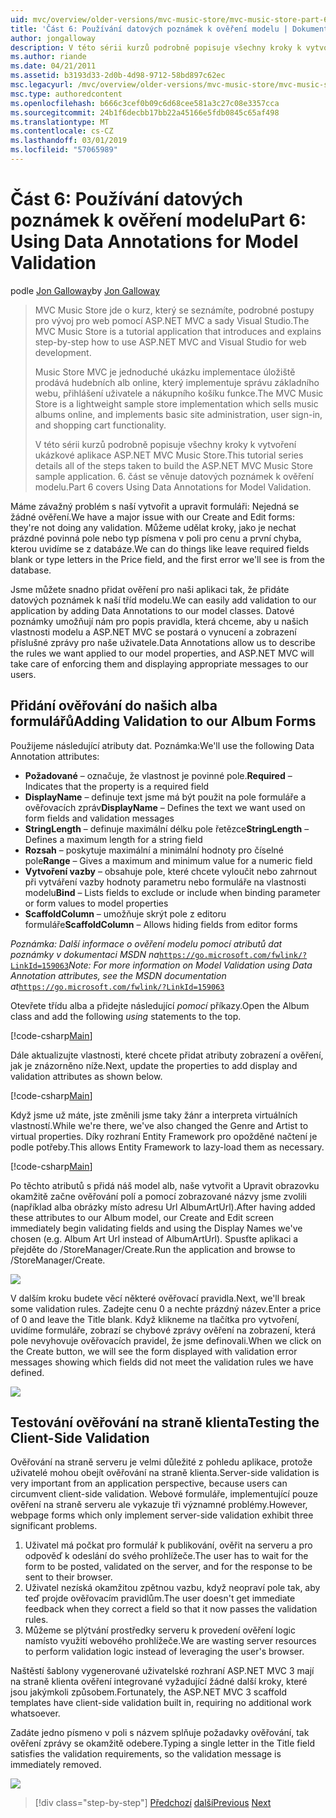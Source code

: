 ```yaml
---
uid: mvc/overview/older-versions/mvc-music-store/mvc-music-store-part-6
title: 'Část 6: Používání datových poznámek k ověření modelu | Dokumentace Microsoftu'
author: jongalloway
description: V této sérii kurzů podrobně popisuje všechny kroky k vytvoření ukázkové aplikace ASP.NET MVC Music Store. 6. část se věnuje anotacemi dat pro Model V...
ms.author: riande
ms.date: 04/21/2011
ms.assetid: b3193d33-2d0b-4d98-9712-58bd897c62ec
msc.legacyurl: /mvc/overview/older-versions/mvc-music-store/mvc-music-store-part-6
msc.type: authoredcontent
ms.openlocfilehash: b666c3cef0b09c6d68cee581a3c27c08e3357cca
ms.sourcegitcommit: 24b1f6decbb17bb22a45166e5fdb0845c65af498
ms.translationtype: MT
ms.contentlocale: cs-CZ
ms.lasthandoff: 03/01/2019
ms.locfileid: "57065989"
---
```

<a name="part-6-using-data-annotations-for-model-validation"></a><span data-ttu-id="864dd-104">Část 6: Používání datových poznámek k ověření modelu</span><span class="sxs-lookup"><span data-stu-id="864dd-104">Part 6: Using Data Annotations for Model Validation</span></span>
====================
<span data-ttu-id="864dd-105">podle [Jon Galloway](https://github.com/jongalloway)</span><span class="sxs-lookup"><span data-stu-id="864dd-105">by [Jon Galloway](https://github.com/jongalloway)</span></span>

> <span data-ttu-id="864dd-106">MVC Music Store jde o kurz, který se seznámíte, podrobné postupy pro vývoj pro web pomocí ASP.NET MVC a sady Visual Studio.</span><span class="sxs-lookup"><span data-stu-id="864dd-106">The MVC Music Store is a tutorial application that introduces and explains step-by-step how to use ASP.NET MVC and Visual Studio for web development.</span></span>  
>   
> <span data-ttu-id="864dd-107">Music Store MVC je jednoduché ukázku implementace úložiště prodává hudebních alb online, který implementuje správu základního webu, přihlášení uživatele a nákupního košíku funkce.</span><span class="sxs-lookup"><span data-stu-id="864dd-107">The MVC Music Store is a lightweight sample store implementation which sells music albums online, and implements basic site administration, user sign-in, and shopping cart functionality.</span></span>  
>   
> <span data-ttu-id="864dd-108">V této sérii kurzů podrobně popisuje všechny kroky k vytvoření ukázkové aplikace ASP.NET MVC Music Store.</span><span class="sxs-lookup"><span data-stu-id="864dd-108">This tutorial series details all of the steps taken to build the ASP.NET MVC Music Store sample application.</span></span> <span data-ttu-id="864dd-109">6. část se věnuje datových poznámek k ověření modelu.</span><span class="sxs-lookup"><span data-stu-id="864dd-109">Part 6 covers Using Data Annotations for Model Validation.</span></span>


<span data-ttu-id="864dd-110">Máme závažný problém s naší vytvořit a upravit formuláři: Nejedná se žádné ověření.</span><span class="sxs-lookup"><span data-stu-id="864dd-110">We have a major issue with our Create and Edit forms: they're not doing any validation.</span></span> <span data-ttu-id="864dd-111">Můžeme udělat kroky, jako je nechat prázdné povinná pole nebo typ písmena v poli pro cenu a první chyba, kterou uvidíme se z databáze.</span><span class="sxs-lookup"><span data-stu-id="864dd-111">We can do things like leave required fields blank or type letters in the Price field, and the first error we'll see is from the database.</span></span>

<span data-ttu-id="864dd-112">Jsme můžete snadno přidat ověření pro naši aplikaci tak, že přidáte datových poznámek k naší tříd modelu.</span><span class="sxs-lookup"><span data-stu-id="864dd-112">We can easily add validation to our application by adding Data Annotations to our model classes.</span></span> <span data-ttu-id="864dd-113">Datové poznámky umožňují nám pro popis pravidla, která chceme, aby u našich vlastnosti modelu a ASP.NET MVC se postará o vynucení a zobrazení příslušné zprávy pro naše uživatele.</span><span class="sxs-lookup"><span data-stu-id="864dd-113">Data Annotations allow us to describe the rules we want applied to our model properties, and ASP.NET MVC will take care of enforcing them and displaying appropriate messages to our users.</span></span>

## <a name="adding-validation-to-our-album-forms"></a><span data-ttu-id="864dd-114">Přidání ověřování do našich alba formulářů</span><span class="sxs-lookup"><span data-stu-id="864dd-114">Adding Validation to our Album Forms</span></span>

<span data-ttu-id="864dd-115">Použijeme následující atributy dat. Poznámka:</span><span class="sxs-lookup"><span data-stu-id="864dd-115">We'll use the following Data Annotation attributes:</span></span>

- <span data-ttu-id="864dd-116">**Požadované** – označuje, že vlastnost je povinné pole.</span><span class="sxs-lookup"><span data-stu-id="864dd-116">**Required** – Indicates that the property is a required field</span></span>
- <span data-ttu-id="864dd-117">**DisplayName** – definuje text jsme má být použit na pole formuláře a ověřovacích zpráv</span><span class="sxs-lookup"><span data-stu-id="864dd-117">**DisplayName** – Defines the text we want used on form fields and validation messages</span></span>
- <span data-ttu-id="864dd-118">**StringLength** – definuje maximální délku pole řetězce</span><span class="sxs-lookup"><span data-stu-id="864dd-118">**StringLength** – Defines a maximum length for a string field</span></span>
- <span data-ttu-id="864dd-119">**Rozsah** – poskytuje maximální a minimální hodnoty pro číselné pole</span><span class="sxs-lookup"><span data-stu-id="864dd-119">**Range** – Gives a maximum and minimum value for a numeric field</span></span>
- <span data-ttu-id="864dd-120">**Vytvoření vazby** – obsahuje pole, které chcete vyloučit nebo zahrnout při vytváření vazby hodnoty parametru nebo formuláře na vlastnosti modelu</span><span class="sxs-lookup"><span data-stu-id="864dd-120">**Bind** – Lists fields to exclude or include when binding parameter or form values to model properties</span></span>
- <span data-ttu-id="864dd-121">**ScaffoldColumn** – umožňuje skrýt pole z editoru formuláře</span><span class="sxs-lookup"><span data-stu-id="864dd-121">**ScaffoldColumn** – Allows hiding fields from editor forms</span></span>

<span data-ttu-id="864dd-122">*Poznámka: Další informace o ověření modelu pomocí atributů dat poznámky v dokumentaci MSDN na*[`https://go.microsoft.com/fwlink/?LinkId=159063`](https://go.microsoft.com/fwlink/?LinkId=159063)</span><span class="sxs-lookup"><span data-stu-id="864dd-122">*Note: For more information on Model Validation using Data Annotation attributes, see the MSDN documentation at*[`https://go.microsoft.com/fwlink/?LinkId=159063`](https://go.microsoft.com/fwlink/?LinkId=159063)</span></span>

<span data-ttu-id="864dd-123">Otevřete třídu alba a přidejte následující *pomocí* příkazy.</span><span class="sxs-lookup"><span data-stu-id="864dd-123">Open the Album class and add the following *using* statements to the top.</span></span>

[!code-csharp[Main](mvc-music-store-part-6/samples/sample1.cs)]

<span data-ttu-id="864dd-124">Dále aktualizujte vlastnosti, které chcete přidat atributy zobrazení a ověření, jak je znázorněno níže.</span><span class="sxs-lookup"><span data-stu-id="864dd-124">Next, update the properties to add display and validation attributes as shown below.</span></span>

[!code-csharp[Main](mvc-music-store-part-6/samples/sample2.cs)]

<span data-ttu-id="864dd-125">Když jsme už máte, jste změnili jsme taky žánr a interpreta virtuálních vlastností.</span><span class="sxs-lookup"><span data-stu-id="864dd-125">While we're there, we've also changed the Genre and Artist to virtual properties.</span></span> <span data-ttu-id="864dd-126">Díky rozhraní Entity Framework pro opožděné načtení je podle potřeby.</span><span class="sxs-lookup"><span data-stu-id="864dd-126">This allows Entity Framework to lazy-load them as necessary.</span></span>

[!code-csharp[Main](mvc-music-store-part-6/samples/sample3.cs)]

<span data-ttu-id="864dd-127">Po těchto atributů s přidá náš model alb, naše vytvořit a Upravit obrazovku okamžitě začne ověřování polí a pomocí zobrazované názvy jsme zvolili (například alba obrázky místo adresu Url AlbumArtUrl).</span><span class="sxs-lookup"><span data-stu-id="864dd-127">After having added these attributes to our Album model, our Create and Edit screen immediately begin validating fields and using the Display Names we've chosen (e.g. Album Art Url instead of AlbumArtUrl).</span></span> <span data-ttu-id="864dd-128">Spusťte aplikaci a přejděte do /StoreManager/Create.</span><span class="sxs-lookup"><span data-stu-id="864dd-128">Run the application and browse to /StoreManager/Create.</span></span>

![](mvc-music-store-part-6/_static/image1.png)

<span data-ttu-id="864dd-129">V dalším kroku budete věcí některé ověřovací pravidla.</span><span class="sxs-lookup"><span data-stu-id="864dd-129">Next, we'll break some validation rules.</span></span> <span data-ttu-id="864dd-130">Zadejte cenu 0 a nechte prázdný název.</span><span class="sxs-lookup"><span data-stu-id="864dd-130">Enter a price of 0 and leave the Title blank.</span></span> <span data-ttu-id="864dd-131">Když klikneme na tlačítka pro vytvoření, uvidíme formuláře, zobrazí se chybové zprávy ověření na zobrazení, která pole nevyhovuje ověřovacích pravidel, že jsme definovali.</span><span class="sxs-lookup"><span data-stu-id="864dd-131">When we click on the Create button, we will see the form displayed with validation error messages showing which fields did not meet the validation rules we have defined.</span></span>

![](mvc-music-store-part-6/_static/image2.png)

## <a name="testing-the-client-side-validation"></a><span data-ttu-id="864dd-132">Testování ověřování na straně klienta</span><span class="sxs-lookup"><span data-stu-id="864dd-132">Testing the Client-Side Validation</span></span>

<span data-ttu-id="864dd-133">Ověřování na straně serveru je velmi důležité z pohledu aplikace, protože uživatelé mohou obejít ověřování na straně klienta.</span><span class="sxs-lookup"><span data-stu-id="864dd-133">Server-side validation is very important from an application perspective, because users can circumvent client-side validation.</span></span> <span data-ttu-id="864dd-134">Webové formuláře, implementující pouze ověření na straně serveru ale vykazuje tři významné problémy.</span><span class="sxs-lookup"><span data-stu-id="864dd-134">However, webpage forms which only implement server-side validation exhibit three significant problems.</span></span>

1. <span data-ttu-id="864dd-135">Uživatel má počkat pro formulář k publikování, ověřit na serveru a pro odpověď k odeslání do svého prohlížeče.</span><span class="sxs-lookup"><span data-stu-id="864dd-135">The user has to wait for the form to be posted, validated on the server, and for the response to be sent to their browser.</span></span>
2. <span data-ttu-id="864dd-136">Uživatel nezíská okamžitou zpětnou vazbu, když neopraví pole tak, aby teď projde ověřovacím pravidlům.</span><span class="sxs-lookup"><span data-stu-id="864dd-136">The user doesn't get immediate feedback when they correct a field so that it now passes the validation rules.</span></span>
3. <span data-ttu-id="864dd-137">Můžeme se plýtvání prostředky serveru k provedení ověření logic namísto využití webového prohlížeče.</span><span class="sxs-lookup"><span data-stu-id="864dd-137">We are wasting server resources to perform validation logic instead of leveraging the user's browser.</span></span>

<span data-ttu-id="864dd-138">Naštěstí šablony vygenerované uživatelské rozhraní ASP.NET MVC 3 mají na straně klienta ověření integrované vyžadující žádné další kroky, které jsou jakýmkoli způsobem.</span><span class="sxs-lookup"><span data-stu-id="864dd-138">Fortunately, the ASP.NET MVC 3 scaffold templates have client-side validation built in, requiring no additional work whatsoever.</span></span>

<span data-ttu-id="864dd-139">Zadáte jedno písmeno v poli s názvem splňuje požadavky ověřování, tak ověření zprávy se okamžitě odebere.</span><span class="sxs-lookup"><span data-stu-id="864dd-139">Typing a single letter in the Title field satisfies the validation requirements, so the validation message is immediately removed.</span></span>

![](mvc-music-store-part-6/_static/image3.png)


> [!div class="step-by-step"]
> <span data-ttu-id="864dd-140">[Předchozí](mvc-music-store-part-5.md)
> [další](mvc-music-store-part-7.md)</span><span class="sxs-lookup"><span data-stu-id="864dd-140">[Previous](mvc-music-store-part-5.md)
[Next](mvc-music-store-part-7.md)</span></span>
